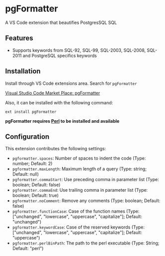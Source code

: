 # pgFormatter

A VS Code extension that beautifies PostgresSQL SQL

## Features

* Supports keywords from SQL-92, SQL-99, SQL-2003, SQL-2008, SQL-2011 and PostgreSQL specifics keywords

## Installation

Install through VS Code extensions area. Search for `pgFormatter`

[Visual Studio Code Market Place: pgFormatter](https://marketplace.visualstudio.com/items?itemName=bradymholt.pgFormatter)

Also, it can be installed with the following command:

```
ext install pgFormatter
```

**pgFormatter requires [Perl](https://www.perl.org/) to be installed and available**

## Configuration

This extension contributes the following settings:

* `pgformatter.spaces`: Number of spaces to indent the code (Type: number; Default: 2)
* `pgformatter.maxLength`: Maximum length of a query (Type: string; Default: null)
* `pgformatter.commaStart`: Use preceding comma in parameter list (Type: boolean; Default: false)
* `pgformatter.commaEnd`: Use trailing comma in parameter list (Type: boolean; Default: true)
* `pgformatter.noComment`: Remove any comments (Type: boolean; Default: false)
* `pgformatter.functionCase`: Case of the function names (Type: ["unchanged", "lowercase", "uppercase", "capitalize"]; Default: "unchanged")
* `pgformatter.keywordCase`: Case of the reserved keywords (Type: ["unchanged", "lowercase", "uppercase", "capitalize"]; Default: "uppercase")
* `pgformatter.perlBinPath`: The path to the perl executable (Type: String; Default: "perl")

